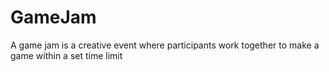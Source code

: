 # GameJam
A game jam is a creative event where participants work together to make a game within a set time limit
